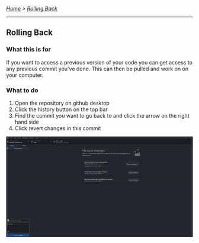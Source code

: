 *[Home](https://github.com/BHASVIC-CompSci/.github/blob/main/profile/README.md) > [Rolling Back](./rollingBack.md)*

---

## Rolling Back

### What this is for
If you want to access a previous version of your code you can get access to any previous commit you've done. This can then be pulled and work on on your computer.

### What to do
1. Open the repository on github desktop
2. Click the history button on the top bar
3. Find the commit you want to go back to and click the arrow on the right hand side
4. Click revert changes in this commit

![Rolling back using the GUI](../Media/rollingBack.gif)

